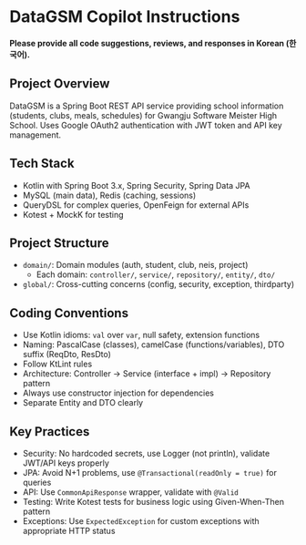 # DataGSM Copilot Instructions

**Please provide all code suggestions, reviews, and responses in Korean (한국어).**

## Project Overview
DataGSM is a Spring Boot REST API service providing school information (students, clubs, meals, schedules) for Gwangju Software Meister High School. Uses Google OAuth2 authentication with JWT token and API key management.

## Tech Stack
- Kotlin with Spring Boot 3.x, Spring Security, Spring Data JPA
- MySQL (main data), Redis (caching, sessions)
- QueryDSL for complex queries, OpenFeign for external APIs
- Kotest + MockK for testing

## Project Structure
- `domain/`: Domain modules (auth, student, club, neis, project)
  - Each domain: `controller/`, `service/`, `repository/`, `entity/`, `dto/`
- `global/`: Cross-cutting concerns (config, security, exception, thirdparty)

## Coding Conventions
- Use Kotlin idioms: `val` over `var`, null safety, extension functions
- Naming: PascalCase (classes), camelCase (functions/variables), DTO suffix (ReqDto, ResDto)
- Follow KtLint rules
- Architecture: Controller → Service (interface + impl) → Repository pattern
- Always use constructor injection for dependencies
- Separate Entity and DTO clearly

## Key Practices
- Security: No hardcoded secrets, use Logger (not println), validate JWT/API keys properly
- JPA: Avoid N+1 problems, use `@Transactional(readOnly = true)` for queries
- API: Use `CommonApiResponse` wrapper, validate with `@Valid`
- Testing: Write Kotest tests for business logic using Given-When-Then pattern
- Exceptions: Use `ExpectedException` for custom exceptions with appropriate HTTP status
